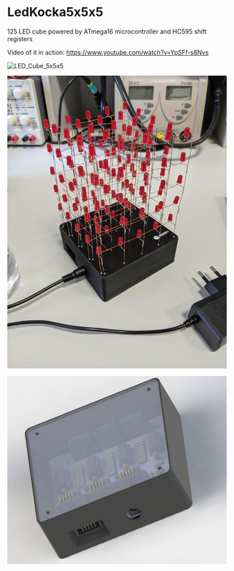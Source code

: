 # LedKocka5x5x5
125 LED cube powered by ATmega16 microcontroller and HC595 shift registers

Video of it in action: https://www.youtube.com/watch?v=YpSFf-s8Nvs

![LED_Cube_5x5x5](https://user-images.githubusercontent.com/5957510/135715141-74fe0d92-35b2-4714-acf2-75ce838784e9.gif)

![](Images/PXL_20211001_124730153.jpg)

![](Enclosure/Enclosure.PNG)

